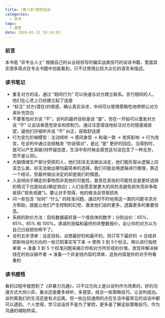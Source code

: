 ```yaml
---
title: (第八本)掌控谈话
categories:
  - 读书
tags:
  - 感悟
date: 2020-01-11 19:14:03
---
```


### 前言

本书是 “非专业人士” 根据自己的从业经验写的偏实战类技巧的谈话书籍，里面其实很多观点在专业书籍中也能看到，只不过使用比较大众化的语言来描述。

### 读书笔记

- 重复对方的话，通过 “趋同行为” 可以快速与对方建立联系。言行相同的人，他们在心灵上已经建立起了连接
- “标注” 对方(潜在)的情感，确认真实诉求，中间可以使用策略性地停顿让对方来补充空白
- 不要害怕对方说 “不”，谈判的最终目标是说 “是”，但在一开始可以激发对方说 “不” 让说话者感觉安全和控制力。通过注意错误地标注对方的情感或欲望，逼他们仔细听并说 “不” 纠正，获取舒适感
- 行为变化阶梯模型：主动倾听 -> 感同身受 -> 和谐一致 -> 发挥影响 -> 行为改变。在谈判中通过总结触发 “你说得对”，是比 “是” 更好的回应，当得到时，就可以产生突破(持怀疑态度，生活中有时候会感觉这句话包含了一种无奈，而不是认同)。
- 大脑情绪生产部分受损的人，他们往往无法做出决定，他们能形容从逻辑上应该怎么做，却无法做出哪怕最简单的选择。我们可能会用逻辑进行推理，靠近一个结论，但最终做出决定的却是我们的情感。
- 人会倾向于确定的事物而非其他的可能性，甚至在其他的可能性会是更好选择的情况下也是如此(确定效应)；人们会愿意冒更大的风险去避免损失而非争取收获("损失规避")。要让对手觉得，他的做法会导致损失
- 问一些包含 “如何” “什么” 的校准问题。通过时不时地用这一类的问题寻求对方帮助，就能让他们产生控制的幻觉，激发他们说的更多，透露更多的重要信息。
- 系统的砍价方法：目标数据最好是一个很具体的数字；分别出价：65%，85%，85% 和 100%。递减的涨幅和最终的非整数报价，会让你的对方以为自己已经把你榨干了。
- 谈判五步清单：设定目标，设想最好的和最坏的，但只写下最好的 ->  总结并把影响谈判方向的一些已知事实写下来 -> 使用 3 到 5个标注，用以进行指控审查 -> 准备 3 到 5 个校准问题来揭示你和对方所珍视的价值，发现并解决掉钱在的协议破坏者 -> 准备一个非金钱内容的清单，这些内容是你的对手所看重的

### 读书感悟

看的过程中就想到了《非暴力沟通》，只不过方向上是以谈判作为场景的，好的沟通方式大同小异，重点还是要多倾听，多感受，结合一些策略技巧，让谈判成功。谈判离我们的生活还是有点远离，但一些比较通用的点在生活中最常见的谈话中都可以遇到。个人觉得，学习谈话并不是为了掌控，更多是了解这些策略技巧，作为沟通的辅助桥梁。

